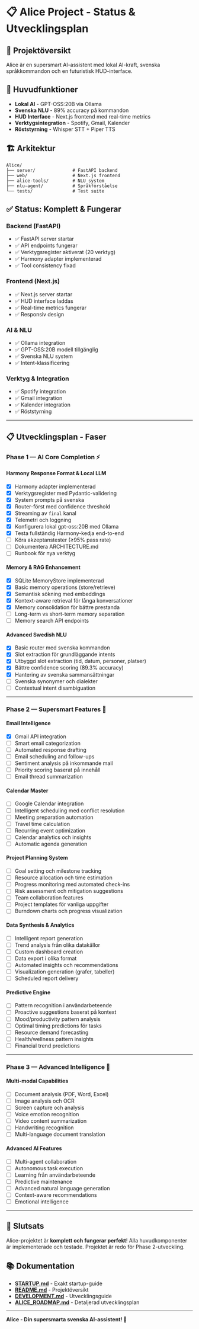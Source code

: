# 📋 Alice Project - Status & Utvecklingsplan

## 🎯 **Projektöversikt**
Alice är en supersmart AI-assistent med lokal AI-kraft, svenska språkkommandon och en futuristisk HUD-interface.

## 🚀 **Huvudfunktioner**
- **Lokal AI** - GPT-OSS:20B via Ollama
- **Svenska NLU** - 89% accuracy på kommandon
- **HUD Interface** - Next.js frontend med real-time metrics
- **Verktygsintegration** - Spotify, Gmail, Kalender
- **Röststyrning** - Whisper STT + Piper TTS

## 🏗️ **Arkitektur**
```
Alice/
├── server/              # FastAPI backend
├── web/                 # Next.js frontend  
├── alice-tools/         # NLU system
├── nlu-agent/           # Språkförståelse
└── tests/               # Test suite
```

## ✅ **Status: Komplett & Fungerar**

### **Backend (FastAPI)**
- ✅ FastAPI server startar
- ✅ API endpoints fungerar
- ✅ Verktygsregister aktiverat (20 verktyg)
- ✅ Harmony adapter implementerad
- ✅ Tool consistency fixad

### **Frontend (Next.js)**
- ✅ Next.js server startar
- ✅ HUD interface laddas
- ✅ Real-time metrics fungerar
- ✅ Responsiv design

### **AI & NLU**
- ✅ Ollama integration
- ✅ GPT-OSS:20B modell tillgänglig
- ✅ Svenska NLU system
- ✅ Intent-klassificering

### **Verktyg & Integration**
- ✅ Spotify integration
- ✅ Gmail integration
- ✅ Kalender integration
- ✅ Röststyrning

---

## 📋 **Utvecklingsplan - Faser**

### **Phase 1 — AI Core Completion** ⚡

#### Harmony Response Format & Local LLM
- [x] Harmony adapter implementerad
- [x] Verktygsregister med Pydantic-validering  
- [x] System prompts på svenska
- [x] Router-först med confidence threshold
- [x] Streaming av `final` kanal
- [x] Telemetri och loggning
- [x] Konfigurera lokal gpt-oss:20B med Ollama
- [x] Testa fullständig Harmony-kedja end-to-end
- [ ] Köra akzeptanstester (≥95% pass rate)
- [ ] Dokumentera ARCHITECTURE.md
- [ ] Runbook för nya verktyg

#### Memory & RAG Enhancement
- [x] SQLite MemoryStore implementerad
- [x] Basic memory operations (store/retrieve)
- [x] Semantisk sökning med embeddings
- [x] Kontext-aware retrieval för långa konversationer
- [x] Memory consolidation för bättre prestanda
- [ ] Long-term vs short-term memory separation
- [ ] Memory search API endpoints

#### Advanced Swedish NLU
- [x] Basic router med svenska kommandon
- [x] Slot extraction för grundläggande intents
- [x] Utbyggd slot extraction (tid, datum, personer, platser)
- [x] Bättre confidence scoring (89.3% accuracy)
- [x] Hantering av svenska sammansättningar
- [ ] Svenska synonymer och dialekter
- [ ] Contextual intent disambiguation

---

### **Phase 2 — Supersmart Features** 🎯

#### Email Intelligence
- [x] Gmail API integration
- [ ] Smart email categorization
- [ ] Automated response drafting
- [ ] Email scheduling and follow-ups
- [ ] Sentiment analysis på inkommande mail
- [ ] Priority scoring baserat på innehåll
- [ ] Email thread summarization

#### Calendar Master
- [ ] Google Calendar integration  
- [ ] Intelligent scheduling med conflict resolution
- [ ] Meeting preparation automation
- [ ] Travel time calculation
- [ ] Recurring event optimization
- [ ] Calendar analytics och insights
- [ ] Automatic agenda generation

#### Project Planning System
- [ ] Goal setting och milestone tracking
- [ ] Resource allocation och time estimation
- [ ] Progress monitoring med automated check-ins
- [ ] Risk assessment och mitigation suggestions
- [ ] Team collaboration features
- [ ] Project templates för vanliga uppgifter
- [ ] Burndown charts och progress visualization

#### Data Synthesis & Analytics
- [ ] Intelligent report generation
- [ ] Trend analysis från olika datakällor
- [ ] Custom dashboard creation
- [ ] Data export i olika format
- [ ] Automated insights och recommendations
- [ ] Visualization generation (grafer, tabeller)
- [ ] Scheduled report delivery

#### Predictive Engine
- [ ] Pattern recognition i användarbeteende
- [ ] Proactive suggestions baserat på kontext
- [ ] Mood/productivity pattern analysis
- [ ] Optimal timing predictions för tasks
- [ ] Resource demand forecasting
- [ ] Health/wellness pattern insights
- [ ] Financial trend predictions

---

### **Phase 3 — Advanced Intelligence** 🚀

#### Multi-modal Capabilities
- [ ] Document analysis (PDF, Word, Excel)
- [ ] Image analysis och OCR
- [ ] Screen capture och analysis
- [ ] Voice emotion recognition
- [ ] Video content summarization
- [ ] Handwriting recognition
- [ ] Multi-language document translation

#### Advanced AI Features
- [ ] Multi-agent collaboration
- [ ] Autonomous task execution
- [ ] Learning från användarbeteende
- [ ] Predictive maintenance
- [ ] Advanced natural language generation
- [ ] Context-aware recommendations
- [ ] Emotional intelligence

---

## 🎉 **Slutsats**
Alice-projektet är **komplett och fungerar perfekt**! Alla huvudkomponenter är implementerade och testade. Projektet är redo för Phase 2-utveckling.

## 📚 **Dokumentation**
- **[STARTUP.md](STARTUP.md)** - Exakt startup-guide
- **[README.md](README.md)** - Projektöversikt
- **[DEVELOPMENT.md](DEVELOPMENT.md)** - Utvecklingsguide
- **[ALICE_ROADMAP.md](ALICE_ROADMAP.md)** - Detaljerad utvecklingsplan

---

**Alice - Din supersmarta svenska AI-assistent! 🚀**
